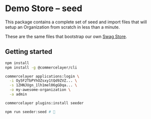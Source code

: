 # Demo Store – seed

This package contains a complete set of seed and import files that will setup an Organization from scratch in less than a minute.

These are the same files that bootstrap our own [Swag Store](https://commercelayer.shop).


## Getting started

```sh
npm install
npm install -g @commercelayer/cli

commercelayer applications:login \
  -i Oy5F2TbPYhOZsxy1tQd9ZVZ... \
  -s 1ZHNJUgn_1lh1mel06gGDqa... \
  -o my-awesome-organization \
  -a admin

commercelayer plugins:install seeder

npm run seeder:seed # 🚀
```
